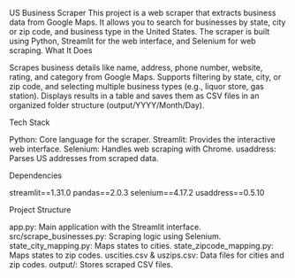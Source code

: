 US Business Scraper
This project is a web scraper that extracts business data from Google Maps. It allows you to search for businesses by state, city or zip code, and business type in the United States. The scraper is built using Python, Streamlit for the web interface, and Selenium for web scraping.
What It Does

Scrapes business details like name, address, phone number, website, rating, and category from Google Maps.
Supports filtering by state, city, or zip code, and selecting multiple business types (e.g., liquor store, gas station).
Displays results in a table and saves them as CSV files in an organized folder structure (output/YYYY/Month/Day).

Tech Stack

Python: Core language for the scraper.
Streamlit: Provides the interactive web interface.
Selenium: Handles web scraping with Chrome.
usaddress: Parses US addresses from scraped data.

Dependencies

streamlit==1.31.0
pandas==2.0.3
selenium==4.17.2
usaddress==0.5.10

Project Structure

app.py: Main application with the Streamlit interface.
src/scrape_businesses.py: Scraping logic using Selenium.
state_city_mapping.py: Maps states to cities.
state_zipcode_mapping.py: Maps states to zip codes.
uscities.csv & uszips.csv: Data files for cities and zip codes.
output/: Stores scraped CSV files.

